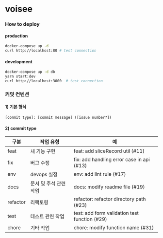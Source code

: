# voisee

### How to deploy

#### production

```bash
docker-compose up -d
curl http://localhost:80 # test connection
```

#### development

```bash
docker-compose up -d db
yarn start:dev
curl http://localhost:3000  # test connection
```



### 커밋 컨벤션

#### 1) 기본 형식

```
[commit type]: [commit message] ([issue number?])
```

#### 2) commit type

| 구분     | 작업 유형              | 예                                            |
| -------- | ---------------------- | --------------------------------------------- |
| feat     | 새 기능 구현           | feat: add sliceRecord util (#11)              |
| fix      | 버그 수정              | fix: add handling error case in api (#13)     |
| env      | devops 설정            | env: add lint rule (#17)                      |
| docs     | 문서 및 주석 관련 작업 | docs: modify readme file (#19)                |
| refactor | 리팩토링               | refactor: refactor directory path (#23)       |
| test     | 테스트 관련 작업       | test: add form validation test function (#29) |
| chore    | 기타 작업              | chore: modify function name (#31)             |